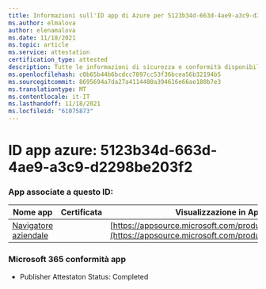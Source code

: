 ```yaml
---
title: Informazioni sull'ID app di Azure per 5123b34d-663d-4ae9-a3c9-d2298be203f2
ms.author: elmalova
author: elenamalova
ms.date: 11/18/2021
ms.topic: article
ms.service: attestation
certification_type: attested
description: Tutte le informazioni di sicurezza e conformità disponibili per 5123b34d-663d-4ae9-a3c9-d2298be203f2.
ms.openlocfilehash: c0b65b44b6bcdcc7897cc53f36bcea56b32194b5
ms.sourcegitcommit: 8695694a7da27a4114480a394616e66ae180b7e3
ms.translationtype: MT
ms.contentlocale: it-IT
ms.lasthandoff: 11/18/2021
ms.locfileid: "61075873"
---
```

# <a name="azure-app-id-5123b34d-663d-4ae9-a3c9-d2298be203f2"></a>ID app azure: 5123b34d-663d-4ae9-a3c9-d2298be203f2


### <a name="apps-associated-with-this-id"></a>App associate a questo ID:
| **Nome app** | **Certificata** | **Visualizzazione in AppSource** |
|--------------|---------------|-----------------------|
| [Navigatore aziendale](https://docs.microsoft.com/microsoft-365-app-certification/forward/WA200003365) |  | [https://appsource.microsoft.com/product/office/WA200003365](https://appsource.microsoft.com/product/office/WA200003365) |

### <a name="microsoft-365-app-compliance-status"></a>Microsoft 365 conformità app
- Publisher Attestaton Status: Completed
